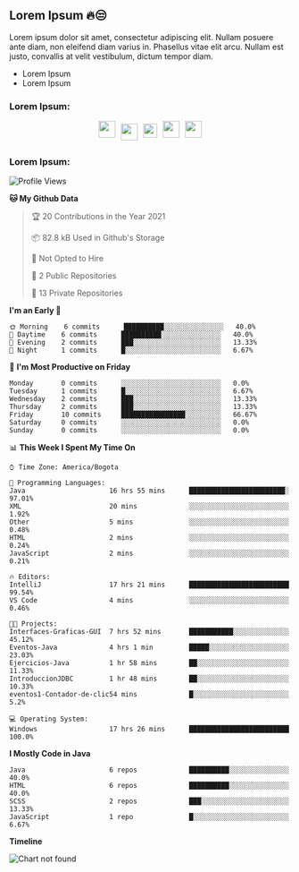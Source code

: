 ## Lorem Ipsum 🔥😒

Lorem ipsum dolor sit amet, consectetur adipiscing elit. Nullam posuere ante diam, non eleifend diam varius in. Phasellus vitae elit arcu. Nullam est justo, convallis at velit vestibulum, dictum tempor diam.

- Lorem Ipsum
- Lorem Ipsum

### Lorem Ipsum: 
<div style="display: flex; flex-direction: row; justify-content: center;">
  <img src="https://cdn.svgporn.com/logos/java.svg" width="30px" height="30px" hspace="5"/>
  <img src="https://cdn.svgporn.com/logos/javascript.svg" width="30px" height="30px" hspace="5" vspace="5"/>
  <img src="https://cdn.svgporn.com/logos/mysql.svg" width="25px" height="25px" hspace="5" vspace="5"/>
  <img src="https://cdn.svgporn.com/logos/sass.svg" width="30px" height="30px" hspace="5"/>
  <img src="https://cdn.svgporn.com/logos/gulp.svg" width="30px" height="30px" hspace="5"/>
</div>

### Lorem Ipsum:
<!--START_SECTION:waka-->
![Profile Views](http://img.shields.io/badge/Profile%20Views-29-blue)

**🐱 My Github Data** 

> 🏆 20 Contributions in the Year 2021
 > 
> 📦 82.8 kB Used in Github's Storage 
 > 
> 🚫 Not Opted to Hire
 > 
> 📜 2 Public Repositories 
 > 
> 🔑 13 Private Repositories  
 > 
**I'm an Early 🐤** 

```text
🌞 Morning    6 commits      ██████████░░░░░░░░░░░░░░░   40.0% 
🌆 Daytime    6 commits      ██████████░░░░░░░░░░░░░░░   40.0% 
🌃 Evening    2 commits      ███░░░░░░░░░░░░░░░░░░░░░░   13.33% 
🌙 Night      1 commits      █░░░░░░░░░░░░░░░░░░░░░░░░   6.67%

```
📅 **I'm Most Productive on Friday** 

```text
Monday       0 commits      ░░░░░░░░░░░░░░░░░░░░░░░░░   0.0% 
Tuesday      1 commits      █░░░░░░░░░░░░░░░░░░░░░░░░   6.67% 
Wednesday    2 commits      ███░░░░░░░░░░░░░░░░░░░░░░   13.33% 
Thursday     2 commits      ███░░░░░░░░░░░░░░░░░░░░░░   13.33% 
Friday       10 commits     ████████████████░░░░░░░░░   66.67% 
Saturday     0 commits      ░░░░░░░░░░░░░░░░░░░░░░░░░   0.0% 
Sunday       0 commits      ░░░░░░░░░░░░░░░░░░░░░░░░░   0.0%

```


📊 **This Week I Spent My Time On** 

```text
⌚︎ Time Zone: America/Bogota

💬 Programming Languages: 
Java                     16 hrs 55 mins      ████████████████████████░   97.01% 
XML                      20 mins             ░░░░░░░░░░░░░░░░░░░░░░░░░   1.92% 
Other                    5 mins              ░░░░░░░░░░░░░░░░░░░░░░░░░   0.48% 
HTML                     2 mins              ░░░░░░░░░░░░░░░░░░░░░░░░░   0.24% 
JavaScript               2 mins              ░░░░░░░░░░░░░░░░░░░░░░░░░   0.21%

🔥 Editors: 
IntelliJ                 17 hrs 21 mins      █████████████████████████   99.54% 
VS Code                  4 mins              ░░░░░░░░░░░░░░░░░░░░░░░░░   0.46%

🐱‍💻 Projects: 
Interfaces-Graficas-GUI  7 hrs 52 mins       ███████████░░░░░░░░░░░░░░   45.12% 
Eventos-Java             4 hrs 1 min         █████░░░░░░░░░░░░░░░░░░░░   23.03% 
Ejercicios-Java          1 hr 58 mins        ██░░░░░░░░░░░░░░░░░░░░░░░   11.33% 
IntroduccionJDBC         1 hr 48 mins        ██░░░░░░░░░░░░░░░░░░░░░░░   10.33% 
eventos1-Contador-de-clic54 mins             █░░░░░░░░░░░░░░░░░░░░░░░░   5.2%

💻 Operating System: 
Windows                  17 hrs 26 mins      █████████████████████████   100.0%

```

**I Mostly Code in Java** 

```text
Java                     6 repos             ██████████░░░░░░░░░░░░░░░   40.0% 
HTML                     6 repos             ██████████░░░░░░░░░░░░░░░   40.0% 
SCSS                     2 repos             ███░░░░░░░░░░░░░░░░░░░░░░   13.33% 
JavaScript               1 repo              █░░░░░░░░░░░░░░░░░░░░░░░░   6.67%

```


**Timeline**

![Chart not found](https://raw.githubusercontent.com/Stiven106/Stiven106/main/charts/bar_graph.png) 


<!--END_SECTION:waka-->
